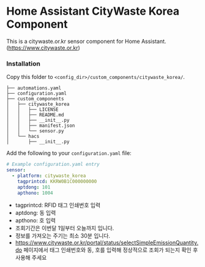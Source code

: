 # Home Assistant CityWaste Korea Component

This is a citywaste.or.kr sensor component for Home Assistant. (https://www.citywaste.or.kr)

### Installation

Copy this folder to `<config_dir>/custom_components/citywaste_korea/`.

```
├── automations.yaml
├── configuration.yaml
├── custom_components
│   ├── citywaste_korea
│   │   ├── LICENSE
│   │   ├── README.md
│   │   ├── __init__.py
│   │   ├── manifest.json
│   │   └── sensor.py
│   └── hacs
│       ├── __init__.py
```

Add the following to your `configuration.yaml` file:

```yaml
# Example configuration.yaml entry
sensor:
  - platform: citywaste_korea
    tagprintcd: KKRW0B1C000000000
    aptdong: 101
    apthono: 1004
```

- tagprintcd: RFID 태그 인쇄번호 입력
- aptdong: 동 입력
- apthono: 호 입력
- 조회기간은 이번달 1일부터 오늘까지 입니다.
- 정보를 가져오는 주기는 최소 30분 입니다.
- https://www.citywaste.or.kr/portal/status/selectSimpleEmissionQuantity.do 페이지에서 태그 인쇄번호와 동, 호를 입력해 정상적으로 조회가 되는지 확인 후 사용해 주세요
